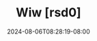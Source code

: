 --- 
title: "Wiw [rsd0]"
description: "streaming   Wiw [rsd0] simontox durasi panjang baru"
date: 2024-08-06T08:28:19-08:00
file_code: "gfzst61cvnu7"
draft: false
cover: "x0uwkn9u9b25octg.jpg"
tags: ["Wiw", "bokep-indo", "bokep-viral", "bokep-ig"]
length: 2663
fld_id: "1483171"
foldername: "Asian s3x diary laos id telegram"
categories: ["Asian s3x diary laos id telegram"]
views: 0
---
